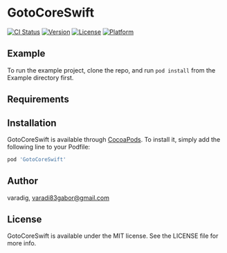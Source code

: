 # GotoCoreSwift

[![CI Status](http://img.shields.io/travis/varadig/GotoCoreSwift.svg?style=flat)](https://travis-ci.org/varadig/GotoCoreSwift)
[![Version](https://img.shields.io/cocoapods/v/GotoCoreSwift.svg?style=flat)](http://cocoapods.org/pods/GotoCoreSwift)
[![License](https://img.shields.io/cocoapods/l/GotoCoreSwift.svg?style=flat)](http://cocoapods.org/pods/GotoCoreSwift)
[![Platform](https://img.shields.io/cocoapods/p/GotoCoreSwift.svg?style=flat)](http://cocoapods.org/pods/GotoCoreSwift)

## Example

To run the example project, clone the repo, and run `pod install` from the Example directory first.

## Requirements

## Installation

GotoCoreSwift is available through [CocoaPods](http://cocoapods.org). To install
it, simply add the following line to your Podfile:

```ruby
pod 'GotoCoreSwift'
```

## Author

varadig, varadi83gabor@gmail.com

## License

GotoCoreSwift is available under the MIT license. See the LICENSE file for more info.
